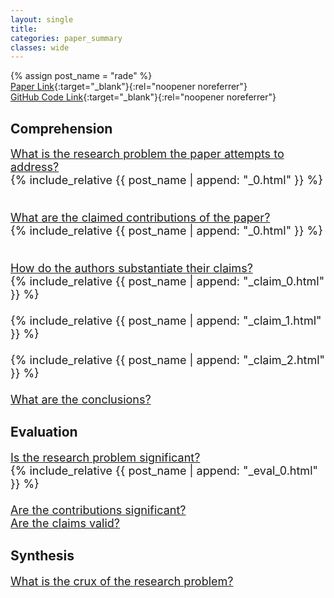 ```yaml
---
layout: single
title:
categories: paper_summary
classes: wide
---
```

{% assign post_name = "rade" %}
\
[Paper Link](https://openreview.net/pdf?id=Azh9QBQ4tR7){:target="_blank"}{:rel="noopener noreferrer"}\
[GitHub Code Link](https://github.com/imrahulr/hat){:target="_blank"}{:rel="noopener noreferrer"}

<h2>Comprehension</h2>
<font size= "4.5">
<ins>What is the research problem the paper attempts to address?</ins><br>
  <font size="4">
  {% include_relative {{ post_name | append: "_0.html" }} %}<br><br>
  </font>
  
<ins>What are the claimed contributions of the paper?</ins><br>
  <font size="4">
  {% include_relative {{ post_name | append: "_0.html" }} %}<br><br>
  </font>
  
<ins>How do the authors substantiate their claims?</ins><br>
  <font size="4">
  {% include_relative {{ post_name | append: "_claim_0.html" }} %}<br><br>
  {% include_relative {{ post_name | append: "_claim_1.html" }} %}<br><br>
  {% include_relative {{ post_name | append: "_claim_2.html" }} %}<br><br>
  </font>
<ins>What are the conclusions?</ins>
</font>  

<h2>Evaluation</h2>
<font size="4.5">
<ins>Is the research problem significant?</ins><br>
  <font size="4">
  {% include_relative {{ post_name | append: "_eval_0.html" }} %}<br><br>
  </font>
<ins>Are the contributions significant?</ins><br>
<ins>Are the claims valid?</ins><br>
</font>


<h2>Synthesis</h2>
<font size="4.5">
<ins>What is the crux of the research problem?</ins><br>
</font>
